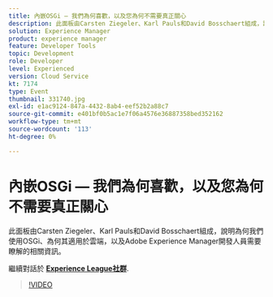 ```yaml
---
title: 內嵌OSGi — 我們為何喜歡，以及您為何不需要真正關心
description: 此面板由Carsten Ziegeler、Karl Pauls和David Bosschaert組成，說明為何我們使用OSGi、為何其適用於雲端，以及Adobe Experience Manager開發人員需要瞭解的相關資訊。 此工作階段為Adobe Developers Live內容事件的一部分。
solution: Experience Manager
product: experience manager
feature: Developer Tools
topic: Development
role: Developer
level: Experienced
version: Cloud Service
kt: 7174
type: Event
thumbnail: 331740.jpg
exl-id: e1ac9124-847a-4432-8ab4-eef52b2a88c7
source-git-commit: e401bf0b5ac1e7f06a4576e36887358bed352162
workflow-type: tm+mt
source-wordcount: '113'
ht-degree: 0%

---
```


# 內嵌OSGi — 我們為何喜歡，以及您為何不需要真正關心

此面板由Carsten Ziegeler、Karl Pauls和David Bosschaert組成，說明為何我們使用OSGi、為何其適用於雲端，以及Adobe Experience Manager開發人員需要瞭解的相關資訊。

繼續對話於 **[Experience League社群](https://adobe.ly/36Yd3v6)**.

>[!VIDEO](https://video.tv.adobe.com/v/331740/?quality=12&learn=on&hidetitle=true)
